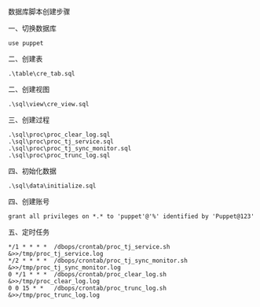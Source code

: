 数据库脚本创建步骤


一、切换数据库

    use puppet
    
二、创建表

    .\table\cre_tab.sql
                           
二、创建视图
                       
    .\sql\view\cre_view.sql
                    
三、创建过程
                        
    .\sql\proc\proc_clear_log.sql
    .\sql\proc\proc_tj_service.sql
    .\sql\proc\proc_tj_sync_monitor.sql
    .\sql\proc\proc_trunc_log.sql
                         
四、初始化数据
                        
    .\sql\data\initialize.sql

四、创建账号
                        
    grant all privileges on *.* to 'puppet'@'%' identified by 'Puppet@123'    


五、定时任务
                        
    */1 * * * *  /dbops/crontab/proc_tj_service.sh &>>/tmp/proc_tj_service.log 
    */2 * * * *  /dbops/crontab/proc_tj_sync_monitor.sh &>>/tmp/proc_tj_sync_monitor.log
    0 */1 * * *  /dbops/crontab/proc_clear_log.sh &>>/tmp/proc_clear_log.log
    0 0 15 * *   /dbops/crontab/proc_trunc_log.sh &>>/tmp/proc_trunc_log.log
 
